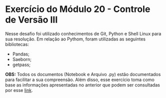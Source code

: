 
<h1>Exercício do Módulo 20 - Controle de Versão III</h1>
<p>Nesse desafio foi utilizado conhecimentos de Git, Python e Shell Linux para sua resolução. Em relação ao Pythom, foram utilizadas as seguintes bibliotecas:</p>
<ul>
  <li>Pandas;
  <li>Saeborn;
   <li>getpass;
</ul>
<p><strong>OBS:</strong> Todos os documentos (Notebook e Arquivo .py) estão documentados para facilitar a sua compreensão. Além disso, esse exercício toma como base as informações apresentadas no anterior que podem ser consultadas por esse <a href="https://github.com/SergioAdauto/da-ebac/tree/main/modulo_19">link</a>.</p>
